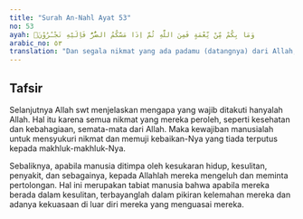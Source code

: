 ```yaml
---
title: "Surah An-Nahl Ayat 53"
no: 53
ayah: وَمَا بِكُمْ مِّنْ نِّعْمَةٍ فَمِنَ اللّٰهِ ثُمَّ اِذَا مَسَّكُمُ الضُّرُّ فَاِلَيْهِ تَجْـَٔرُوْنَۚ  
arabic_no: ٥٣
translation: "Dan segala nikmat yang ada padamu (datangnya) dari Allah, kemudian apabila kamu ditimpa kesengsaraan, maka kepada-Nyalah kamu meminta pertolongan."
---
```


## Tafsir

Selanjutnya Allah swt menjelaskan mengapa yang wajib ditakuti hanyalah Allah. Hal itu karena semua nikmat yang mereka peroleh, seperti kesehatan dan kebahagiaan, semata-mata dari Allah. Maka kewajiban manusialah untuk mensyukuri nikmat dan memuji kebaikan-Nya yang tiada terputus kepada makhluk-makhluk-Nya.

Sebaliknya, apabila manusia ditimpa oleh kesukaran hidup, kesulitan, penyakit, dan sebagainya, kepada Allahlah mereka mengeluh dan meminta pertolongan. Hal ini merupakan tabiat manusia bahwa apabila mereka berada dalam kesulitan, terbayanglah dalam pikiran kelemahan mereka dan adanya kekuasaan di luar diri mereka yang menguasai mereka.